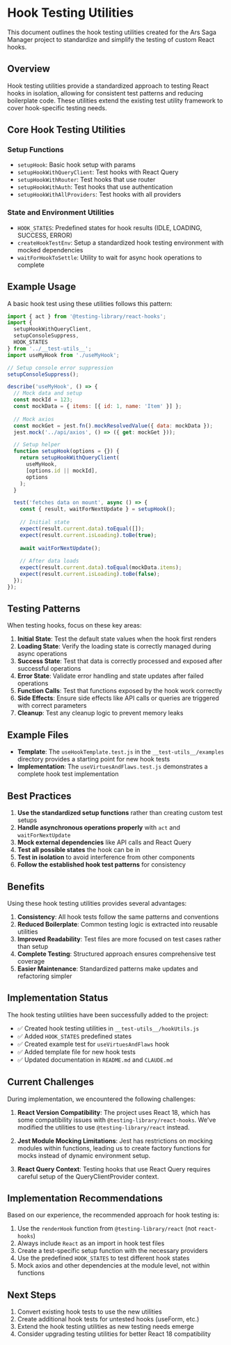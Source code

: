 # Hook Testing Utilities

This document outlines the hook testing utilities created for the Ars Saga Manager project to standardize and simplify the testing of custom React hooks.

## Overview

Hook testing utilities provide a standardized approach to testing React hooks in isolation, allowing for consistent test patterns and reducing boilerplate code. These utilities extend the existing test utility framework to cover hook-specific testing needs.

## Core Hook Testing Utilities

### Setup Functions

- `setupHook`: Basic hook setup with params
- `setupHookWithQueryClient`: Test hooks with React Query
- `setupHookWithRouter`: Test hooks that use router
- `setupHookWithAuth`: Test hooks that use authentication
- `setupHookWithAllProviders`: Test hooks with all providers

### State and Environment Utilities

- `HOOK_STATES`: Predefined states for hook results (IDLE, LOADING, SUCCESS, ERROR)
- `createHookTestEnv`: Setup a standardized hook testing environment with mocked dependencies
- `waitForHookToSettle`: Utility to wait for async hook operations to complete

## Example Usage

A basic hook test using these utilities follows this pattern:

```javascript
import { act } from '@testing-library/react-hooks';
import { 
  setupHookWithQueryClient, 
  setupConsoleSuppress,
  HOOK_STATES 
} from '../__test-utils__';
import useMyHook from './useMyHook';

// Setup console error suppression
setupConsoleSuppress();

describe('useMyHook', () => {
  // Mock data and setup
  const mockId = 123;
  const mockData = { items: [{ id: 1, name: 'Item' }] };
  
  // Mock axios
  const mockGet = jest.fn().mockResolvedValue({ data: mockData });
  jest.mock('../api/axios', () => ({ get: mockGet }));

  // Setup helper
  function setupHook(options = {}) {
    return setupHookWithQueryClient(
      useMyHook,
      [options.id || mockId],
      options
    );
  }

  test('fetches data on mount', async () => {
    const { result, waitForNextUpdate } = setupHook();
    
    // Initial state
    expect(result.current.data).toEqual([]);
    expect(result.current.isLoading).toBe(true);
    
    await waitForNextUpdate();
    
    // After data loads
    expect(result.current.data).toEqual(mockData.items);
    expect(result.current.isLoading).toBe(false);
  });
});
```

## Testing Patterns

When testing hooks, focus on these key areas:

1. **Initial State**: Test the default state values when the hook first renders
2. **Loading State**: Verify the loading state is correctly managed during async operations
3. **Success State**: Test that data is correctly processed and exposed after successful operations
4. **Error State**: Validate error handling and state updates after failed operations
5. **Function Calls**: Test that functions exposed by the hook work correctly
6. **Side Effects**: Ensure side effects like API calls or queries are triggered with correct parameters
7. **Cleanup**: Test any cleanup logic to prevent memory leaks

## Example Files

- **Template**: The `useHookTemplate.test.js` in the `__test-utils__/examples` directory provides a starting point for new hook tests
- **Implementation**: The `useVirtuesAndFlaws.test.js` demonstrates a complete hook test implementation

## Best Practices

1. **Use the standardized setup functions** rather than creating custom test setups
2. **Handle asynchronous operations properly** with `act` and `waitForNextUpdate`
3. **Mock external dependencies** like API calls and React Query
4. **Test all possible states** the hook can be in
5. **Test in isolation** to avoid interference from other components
6. **Follow the established hook test patterns** for consistency

## Benefits

Using these hook testing utilities provides several advantages:

1. **Consistency**: All hook tests follow the same patterns and conventions
2. **Reduced Boilerplate**: Common testing logic is extracted into reusable utilities
3. **Improved Readability**: Test files are more focused on test cases rather than setup
4. **Complete Testing**: Structured approach ensures comprehensive test coverage
5. **Easier Maintenance**: Standardized patterns make updates and refactoring simpler

## Implementation Status

The hook testing utilities have been successfully added to the project:

- ✅ Created hook testing utilities in `__test-utils__/hookUtils.js`
- ✅ Added `HOOK_STATES` predefined states
- ✅ Created example test for `useVirtuesAndFlaws` hook
- ✅ Added template file for new hook tests
- ✅ Updated documentation in `README.md` and `CLAUDE.md`

## Current Challenges

During implementation, we encountered the following challenges:

1. **React Version Compatibility**: The project uses React 18, which has some compatibility issues with `@testing-library/react-hooks`. We've modified the utilities to use `@testing-library/react` instead.

2. **Jest Module Mocking Limitations**: Jest has restrictions on mocking modules within functions, leading us to create factory functions for mocks instead of dynamic environment setup.

3. **React Query Context**: Testing hooks that use React Query requires careful setup of the QueryClientProvider context.

## Implementation Recommendations

Based on our experience, the recommended approach for hook testing is:

1. Use the `renderHook` function from `@testing-library/react` (not `react-hooks`)
2. Always include `React` as an import in hook test files
3. Create a test-specific setup function with the necessary providers
4. Use the predefined `HOOK_STATES` to test different hook states
5. Mock axios and other dependencies at the module level, not within functions

## Next Steps

1. Convert existing hook tests to use the new utilities
2. Create additional hook tests for untested hooks (useForm, etc.)
3. Extend the hook testing utilities as new testing needs emerge
4. Consider upgrading testing utilities for better React 18 compatibility